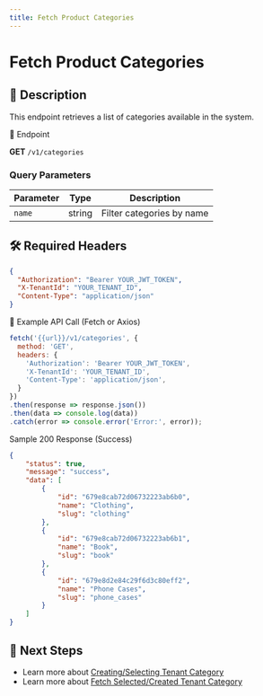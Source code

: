 ```yaml
---
title: Fetch Product Categories
---
```


# Fetch Product Categories

## 📌 Description

This endpoint retrieves a list of categories available in the system.

🔗 Endpoint

**GET** `/v1/categories`

### Query Parameters
| Parameter     | Type   | Description                                           |
|---------------|--------|-------------------------------------------------------|
| `name`        | string| Filter categories by name   |

## 🛠️ Required Headers
```json
{
  "Authorization": "Bearer YOUR_JWT_TOKEN",
  "X-TenantId": "YOUR_TENANT_ID",
  "Content-Type": "application/json"
}
```

📡 Example API Call (Fetch or Axios)

```js
fetch('{{url}}/v1/categories', {
  method: 'GET',
  headers: {
    'Authorization': 'Bearer YOUR_JWT_TOKEN',
    'X-TenantId': 'YOUR_TENANT_ID',
    'Content-Type': 'application/json',
  }
})
.then(response => response.json())
.then(data => console.log(data))
.catch(error => console.error('Error:', error));
```

Sample 200 Response (Success)

```json
{
    "status": true,
    "message": "success",
    "data": [
        {
            "id": "679e8cab72d06732223ab6b0",
            "name": "Clothing",
            "slug": "clothing"
        },
        {
            "id": "679e8cab72d06732223ab6b1",
            "name": "Book",
            "slug": "book"
        },
        {
            "id": "679e8d2e84c29f6d3c80eff2",
            "name": "Phone Cases",
            "slug": "phone_cases"
        }
    ]
}
```

## 🔗 Next Steps
- Learn more about [Creating/Selecting Tenant Category](./add-category.md)
- Learn more about [Fetch Selected/Created Tenant Category](./fetch-selected-categories.md)